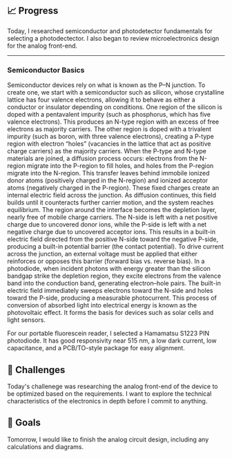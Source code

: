 ## 📈 Progress
Today, I researched semiconductor and photodetector fundamentals for selecting a photodectector. I also began to review microelectronics design for the analog front-end.

---

### Semiconductor Basics
Semiconductor devices rely on what is known as the P–N junction. To create one, we start with a semiconductor such as silicon, whose crystalline lattice has four valence electrons, allowing it to behave as either a conductor or insulator depending on conditions. One region of the silicon is doped with a pentavalent impurity (such as phosphorus, which has five valence electrons). This produces an N-type region with an excess of free electrons as majority carriers. The other region is doped with a trivalent impurity (such as boron, with three valence electrons), creating a P-type region with electron “holes” (vacancies in the lattice that act as positive charge carriers) as the majority carriers. When the P-type and N-type materials are joined, a diffusion process occurs: electrons from the N-region migrate into the P-region to fill holes, and holes from the P-region migrate into the N-region. This transfer leaves behind immobile ionized donor atoms (positively charged in the N-region) and ionized acceptor atoms (negatively charged in the P-region). These fixed charges create an internal electric field across the junction. As diffusion continues, this field builds until it counteracts further carrier motion, and the system reaches equilibrium. The region around the interface becomes the depletion layer, nearly free of mobile charge carriers. The N-side is left with a net positive charge due to uncovered donor ions, while the P-side is left with a net negative charge due to uncovered acceptor ions. This results in a built-in electric field directed from the positive N-side toward the negative P-side, producing a built-in potential barrier (the contact potential). To drive current across the junction, an external voltage must be applied that either reinforces or opposes this barrier (forward bias vs. reverse bias). In a photodiode, when incident photons with energy greater than the silicon bandgap strike the depletion region, they excite electrons from the valence band into the conduction band, generating electron–hole pairs. The built-in electric field immediately sweeps electrons toward the N-side and holes toward the P-side, producing a measurable photocurrent. This process of conversion of absorbed light into electrical energy is known as the photovoltaic effect. It forms the basis for devices such as solar cells and light sensors.

For our portable fluorescein reader, I selected a Hamamatsu S1223 PIN photodiode. It has good responsivity near 515 nm, a low dark current, low capacitance, and a PCB/TO-style package for easy alignment. 

## 🧩 Challenges
Today's challenege was researching the analog front-end of the device to be optimized based on the requirements. I want to explore the technical characteristics of the electronics in depth before I commit to anything.

## 🥅 Goals
Tomorrow, I would like to finish the analog circuit design, including any calculations and diagrams.


